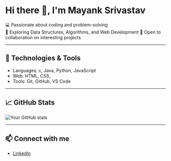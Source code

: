 # Hi there 👋, I'm Mayank Srivastav

💻 Passionate about coding and problem-solving  
🚀 Exploring Data Structures, Algorithms, and Web Development
🌱 Open to collaboration on interesting projects  

---

## 🔧 Technologies & Tools
- Languages: c, Java, Python, JavaScript  
- Web: HTML, CSS, 
- Tools: Git, GitHub, VS Code  

---

## 📈 GitHub Stats
![Your GitHub stats](https://github-readme-stats.vercel.app/api?username=Mayank5693&show_icons=true&theme=radical)



---

## 📫 Connect with me
- [LinkedIn](https://www.linkedin.com/in/mayank-srivastav-3aab08344/)  


